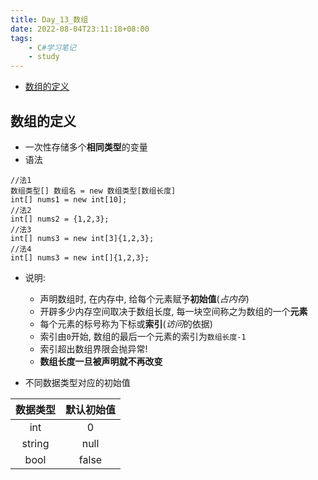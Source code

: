 ```yaml
---
title: Day_13_数组
date: 2022-08-04T23:11:18+08:00
tags:
    - C#学习笔记
    - study
---
```


- [数组的定义](#数组的定义)

## 数组的定义
- 一次性存储多个**相同类型**的变量
- 语法
```
//法1
数组类型[] 数组名 = new 数组类型[数组长度]
int[] nums1 = new int[10];
//法2
int[] nums2 = {1,2,3};
//法3
int[] nums3 = new int[3]{1,2,3};
//法4
int[] nums3 = new int[]{1,2,3};
```
- 说明:
  + 声明数组时, 在内存中, 给每个元素赋予**初始值**(*占内存*)
  + 开辟多少内存空间取决于数组长度, 每一块空间称之为数组的一个**元素**
  + 每个元素的标号称为下标或**索引**(*访问*的依据)
  + 索引由`0`开始, 数组的最后一个元素的索引为`数组长度-1`
  + 索引超出数组界限会抛异常!
  + **数组长度一旦被声明就不再改变**

- 不同数据类型对应的初始值

|数据类型|默认初始值|
|:--:|:--:|
|int|0|
|string|null|
|bool|false|